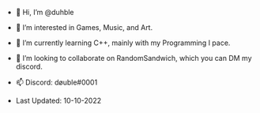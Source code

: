 - 👋 Hi, I’m @duhble
- 👀 I’m interested in Games, Music, and Art.
- 🌱 I’m currently learning C++, mainly with my Programming I pace.
- 💞️ I’m looking to collaborate on RandomSandwich, which you can DM my discord.
- 📫 Discord: døuble#0001

- Last Updated: 10-10-2022
